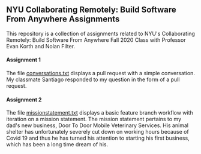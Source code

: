 ## NYU Collaborating Remotely: Build Software From Anywhere Assignments
This repository is a collection of assignments related to NYU's Collaborating Remotely: Build Software From Anywhere Fall 2020 Class with Professor Evan Korth and Nolan Filter.

#### Assignment 1
The file [conversations.txt](https://github.com/yashodhan-singh/nyu-collaborating-remotely/blob/master/conversations.txt) displays a pull request with a simple conversation. My classmate Santiago responded to my question in the form of a pull request.

#### Assignment 2
The file [missionstatement.txt](https://github.com/yashodhan-singh/nyu-collaborating-remotely/blob/master/missionstatement.txt) displays a basic feature branch workflow with iteration on a mission statement. The mission statement pertains to my dad's new business, Door To Door Mobile Veterinary Services. His animal shelter has unfortunately severely cut down on working hours because of Covid 19 and thus he has turned his attention to starting his first business, which has been a long time dream of his.
